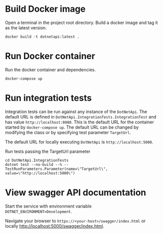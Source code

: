 # Build Docker image

Open a terminal in the project root directory. Build a docker image and tag it as the latest version.

```
docker build -t dotnetapi:latest . 
```

# Run Docker container

Run the docker container and dependencies.

```
docker-compose up
```

# Run integration tests

Integration tests can be run against any instance of the `DotNetApi`. The default URL is defined in `DotNetApi.IntegrationTests.IntegrationTest` and has value `http://localhost:8080`. This is the default URL for the container started by `docker-compose up`. The default URL can be changed by modifying the class or by specifying test parameter `TargetUrl`.

The default URL for locally executing `DotNetApi` is `http://localhost:5000`.

Run tests passing the TargetUrl parameter

```
cd DotNetApi.IntegrationTests
dotnet test --no-build --% -- TestRunParameters.Parameter(name=\"TargetUrl\", value=\"http://localhost:5000\")
```

# View swagger API documentation

Start the service with environment variable `DOTNET_ENVIRONMENT=Development`.

Navigate your browser to `https://<your-host>/swagger/index.html` or locally [http://localhost:5000/swagger/index.html](http://localhost:5000/swagger/index.html).
